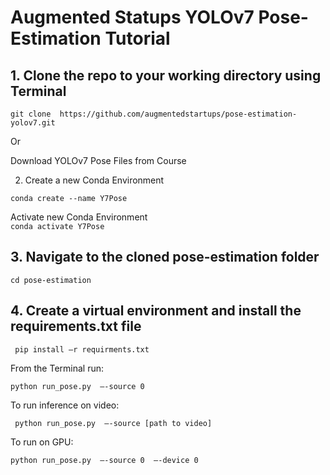 # Augmented Statups YOLOv7 Pose-Estimation Tutorial

## 1.	Clone the repo to your working directory using Terminal
``` git clone  https://github.com/augmentedstartups/pose-estimation-yolov7.git ```

Or 

Download YOLOv7 Pose Files from Course 

2.	Create a new Conda Environment

``` conda create --name Y7Pose ```

Activate new Conda Environment  
``` conda activate Y7Pose ```



## 3.	Navigate to the cloned pose-estimation folder 
``` cd pose-estimation ```

## 4.	Create a virtual environment and install the requirements.txt file
``` pip install –r requirments.txt```


From the Terminal run:

``` python run_pose.py  –-source 0 ```

To run inference on video:

``` python run_pose.py  –-source [path to video]```

To run on GPU:

``` python run_pose.py  –-source 0  –-device 0 ```
